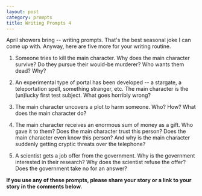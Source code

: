 ```yaml
---
layout: post
category: prompts
title: Writing Prompts 4
---
```


April showers bring -- writing prompts. That's the best seasonal joke I can come up with. Anyway, here are five more for your writing routine.

<!--excerpt-->

1. Someone tries to kill the main character. Why does the main character survive? Do they pursue their would-be murderer? Who wants them dead? Why?

2. An experimental type of portal has been developed -- a stargate, a teleportation spell, something stranger, etc. The main character is the (un)lucky first test subject. What goes horribly wrong?

3. The main character uncovers a plot to harm someone. Who? How? What does the main character do?

4. The main character receives an enormous sum of money as a gift. Who gave it to them? Does the main character trust this person? Does the main character even know this person? And why is the main character suddenly getting cryptic threats over the telephone?

5. A scientist gets a job offer from the government. Why is the government interested in their research? Why does the scientist refuse the offer? Does the government take no for an answer?

**If you use any of these prompts, please share your story or a link to your story in the comments below.**
